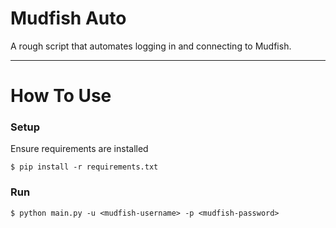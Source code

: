 Mudfish Auto
================================

A rough script that automates logging in and connecting to Mudfish.

---

# How To Use

### Setup
Ensure requirements are installed

```console
$ pip install -r requirements.txt
```

### Run

```console
$ python main.py -u <mudfish-username> -p <mudfish-password>
```
